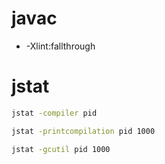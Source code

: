 # javac
- -Xlint:fallthrough

# jstat

```bash
jstat -compiler pid

jstat -printcompilation pid 1000

jstat -gcutil pid 1000
```